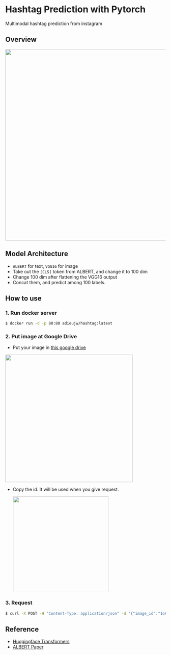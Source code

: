 # Hashtag Prediction with Pytorch

Multimodal hashtag prediction from instagram

## Overview

<p float="left" align="center">
    <img width="600" src="https://user-images.githubusercontent.com/28896432/70353952-d6307780-18b1-11ea-9db4-f38399a48dc0.png" />  
</p>

## Model Architecture

- `ALBERT` for text, `VGG16` for image
- Take out the `[CLS]` token from ALBERT, and change it to 100 dim
- Change 100 dim after flattening the VGG16 output
- Concat them, and predict among 100 labels.

## How to use

### 1. Run docker server

```bash
$ docker run -d -p 80:80 adieujw/hashtag:latest
```

### 2. Put image at Google Drive

- Put your image in [this google drive](https://drive.google.com/drive/folders/1m0lkcMIajII8aaqQHsTlji4dLjo9X_1_)

<p float="left" align="left">
    <img width="400" src="https://user-images.githubusercontent.com/28896432/70354672-92d70880-18b3-11ea-91f7-65a75a8ed8ea.png" />

- Copy the id. It will be used when you give request.

  <p float="left" align="left">
      <img width="300" src="https://user-images.githubusercontent.com/28896432/70354636-71761c80-18b3-11ea-854c-ee2137f3e8b5.png" />

### 3. Request

```bash
$ curl -X POST -H "Content-Type: application/json" -d '{"image_id":"1oKJeos4q19l07o82UhcDqDKPxdULX38q","text":"I am very cool.", "max_seq_len":20,"n_label":10}' http://0.0.0.0:80/predict
```

## Reference

- [Huggingface Transformers](https://github.com/huggingface/transformers)
- [ALBERT Paper]()
